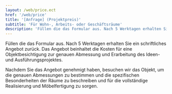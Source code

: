 ```yaml
---
layout: /web/price.ect
href: '/web/price'
title: '[Anfrage] (Projektpreis)'
subtitle: 'Für Wohn-, Arbeits- oder Geschäftsräume'
description: 'Füllen die das Formular aus. Nach 5 Werktagen erhalten Sie ein schriftliches Angebot zurück. Das Angebot beinhaltet die Kosten für eine Objektbesichtigung zur genauen Abmessung und Erarbeitung des Ideen- und Ausführungsprojektes.'
---
```

Füllen die das Formular aus. Nach 5 Werktagen erhalten Sie ein schriftliches Angebot zurück. Das Angebot beinhaltet die Kosten für eine Objektbesichtigung zur genauen Abmessung und Erarbeitung des Ideen- und Ausführungsprojektes. 

Nachdem Sie das Angebot genehmigt haben, besuchen wir das Objekt, um die genauen Abmessungen zu bestimmen und die spezifischen Besonderheiten der Räume zu beschreiben und  für die vollständige Realisierung und Möbelfertigung zu sorgen.
